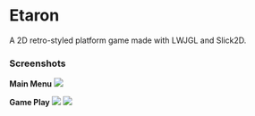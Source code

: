 # Etaron
A 2D retro-styled platform game made with LWJGL and Slick2D.

### Screenshots
**Main Menu**
![](https://github.com/awatertrevi/etaron/blob/master/screenshots/Screenshot_1.png)

**Game Play**
![](https://github.com/awatertrevi/etaron/blob/master/screenshots/Screenshot_2.png)
![](https://github.com/awatertrevi/etaron/blob/master/screenshots/Screenshot_3.png)
